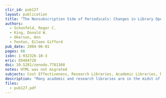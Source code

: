 ```yaml
---
clir_id: pub127
layout: publication
title: "The Nonsubscription Side of Periodicals: Changes in Library Operations and Costs between Print and Electronic Formats"
authors: 
  - Schonfeld, Roger C.
  - King, Donald W.
  - Okerson, Ann
  - Fenton, Eileen Gifford
pub_date: 2004-06-01
pages: 66
isbn: 1-932326-10-3
eric: ED484728
doi: 10.5281/zenodo.7781368
notes: HTML was not migrated
subjects: Cost Effectiveness, Research Libraries, Academic Libraries, Nonprint Media, Printed Materials, Library Materials, Library Services, Periodicals, Electronic Journals, Library Personnel
description: "Many academic and research libraries are in the midst of what may ultimately be a major transition for various parts of their collections-a shift from print to electronic format. Libraries that had long subscribed only to print versions of journals are, in increasing numbers, licensing electronic versions to replace the print. What effects will this transition have on library operations and on nonsubscription expenditures? To answer this question, the authors collected new data on staff activities and costs from 11 U.S. academic libraries. They then performed a life-cycle analysis to study the longer-term cost implications of the transition."
files:
  - pub127.pdf
---
```

